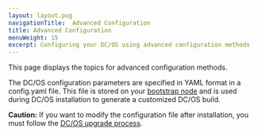```yaml
---
layout: layout.pug
navigationTitle:  Advanced Configuration
title: Advanced Configuration
menuWeight: 15
excerpt: Configuring your DC/OS using advanced configuration methods
---
```


This page displays the topics for advanced configuration methods.

The DC/OS configuration parameters are specified in YAML format in a config.yaml file. This file is stored on your [bootstrap node](/1.11/installing/ent/custom/system-requirements/#bootstrap-node) and is used during DC/OS installation to generate a customized DC/OS build.

**Caution:** If you want to modify the configuration file after installation, you must follow the [DC/OS upgrade process](/1.11/installing/ent/upgrading/).


